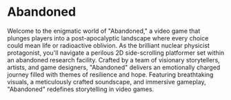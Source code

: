 # Abandoned

Welcome to the enigmatic world of "Abandoned," a video game that plunges players into a post-apocalyptic landscape where every choice could mean life or radioactive oblivion. As the brilliant nuclear physicist protagonist, you'll navigate a perilous 2D side-scrolling platformer set within an abandoned research facility. Crafted by a team of visionary storytellers, artists, and game designers, "Abandoned" delivers an emotionally charged journey filled with themes of resilience and hope. Featuring breathtaking visuals, a meticulously crafted soundscape, and immersive gameplay, "Abandoned" redefines storytelling in video games.
